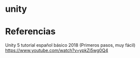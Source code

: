 # unity


# Referencias

Unity 5 tutorial español básico 2018 (Primeros pasos, muy fácil)
https://www.youtube.com/watch?v=ypkZi5wg0Q4


